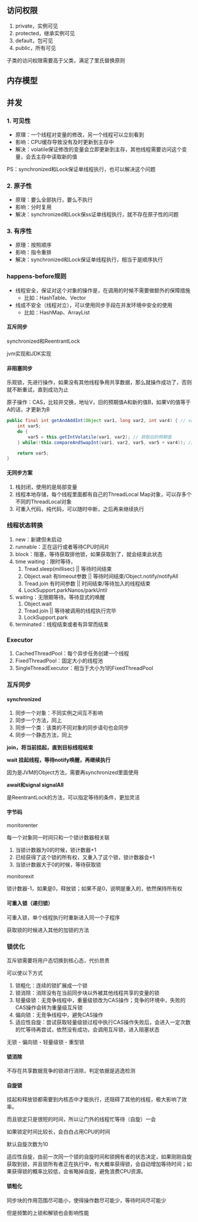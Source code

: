 ## 访问权限

1. private，实例可见
2. protected，继承实例可见
3. default，包可见
4. public，所有可见

子类的访问权限需要高于父类，满足了里氏替换原则

## 内存模型

## 并发

### 1. 可见性

* 原理：一个线程对变量的修改，另一个线程可以立刻看到
* 影响：CPU缓存导致没有及时更新到主存中
* 解决：volatile保证修改的变量会立即更新到主存，其他线程需要访问这个变量，会去主存中读取新的值

PS：synchronized和Lock保证单线程执行，也可以解决这个问题

### 2. 原子性

* 原理：要么全部执行，要么不执行
* 影响：分时复用
* 解决：synchronized和Lock保ss证单线程执行，就不存在原子性的问题

### 3. 有序性

* 原理：按照顺序
* 影响：指令重排
* 解决：synchronized和Lock保证单线程执行，相当于是顺序执行

### happens-before规则

* 线程安全，保证对这个对象的操作是，在调用的时候不需要做额外的保障措施
  * 比如：HashTable、Vector
* 线成不安全（线程对立），可以使用同步手段在并发环境中安全的使用
  * 比如：HashMap、ArrayList

#### 互斥同步

synchronized和ReentrantLock

jvm实现和JDK实现

#### 非阻塞同步

乐观锁，先进行操作，如果没有其他线程争用共享数据，那么就操作成功了，否则就不断重试，直到成功为止

原子操作：CAS，比较并交换，地址V，旧的预期值A和新的值B，如果V的值等于A的话，才更新为B

```java
public final int getAndAddInt(Object var1, long var2, int var4) { // var1地址，var2地址的偏移，操作加的值
    int var5;
    do {
        var5 = this.getIntVolatile(var1, var2); // 获取旧的预期值
    } while(!this.compareAndSwapInt(var1, var2, var5, var5 + var4)); // 不断重复CAS操作，直到内存地址的值等于旧的预期值，就进行更新

    return var5;
}
```

#### 无同步方案

1. 栈封闭，使用的是局部变量
2. 线程本地存储，每个线程里面都有自己的ThreadLocal Map对象，可以存多个不同的ThreadLocal对象
3. 可重入代码，纯代码，可以随时中断，之后再来继续执行

### 线程状态转换

1. new：新建但未启动
2. runnable：正在运行或者等待CPU时间片
3. block：阻塞，等待获取排他锁，如果获取到了，就会结束此状态
4. time waiting：限时等待，
   1. Tread.sleep(millisec) || 等待时间结束
   2. Object.wait 有timeout参数 || 等待时间结束/Object.notify/notifyAll
   3. Tread.join 有时间参数 || 时间结束/等待加入的线程结束
   4. LockSupport.parkNanos/parkUntil
5. waiting：无限期等待。等待显式的唤醒
   1. Object.wait
   2. Tread.join || 等待被调用的线程执行完毕
   3. LockSupport.park
6. terminated：线程结束或者有异常而结束

### Executor

1. CachedThreadPool：每个异步任务创建一个线程
2. FixedThreadPool：固定大小的线程池
3. SingleThreadExecutor：相当于大小为1的FixedThreadPool

### 互斥同步

#### synchronized

1. 同步一个对象：不同实例之间互不影响
2. 同步一个方法，同上
3. 同步一个类：该类的不同对象的同步语句也会同步
4. 同步一个静态方法，同上

**join，将当前挂起，直到目标线程结束**

**wait 挂起线程，等待notify唤醒，再继续执行**

因为是JVM的Object方法，需要再synchronized里面使用

**await和signal signalAll**

是ReentrantLock的方法，可以指定等待的条件，更加灵活

#### 字节码

monitorenter

每一个对象同一时间只和一个锁计数器相关联

1. 当锁计数器为0的时候，锁计数器+1
2. 已经获得了这个锁的所有权，又重入了这个锁，锁计数器会+1
3. 当锁计数器大于0的时候，等待获取锁

monitorexit

锁计数器-1，如果是0，释放锁；如果不是0，说明是重入的，依然保持所有权

#### 可重入锁（递归锁）

可重入锁，单个线程执行时重新进入同一个子程序

获取锁的时候进入其他的加锁的方法

### 锁优化

互斥锁需要将用户态切换到核心态，代价昂贵

可以使以下方式

1. 锁粗化：连续的锁扩展成一个锁
2. 锁消除：消除没有在当前同步块以外被其他线程共享的变量的锁
3. 轻量级锁：无竞争线程中，重量级锁改为CAS操作；竞争的环境中，失败的CAS操作会转为重量级互斥锁
4. 偏向锁：无竞争线程中，避免CAS操作
5. 适应性自旋：尝试获取轻量级锁过程中执行CAS操作失败后，会进入一定次数的忙等待再尝试，依然没有成功，会调用互斥锁，进入阻塞状态

无锁 - 偏向锁 - 轻量级锁 - 重型锁

#### 锁消除

不存在共享数据竞争的锁进行消除，判定依据是逃逸检测

#### 自旋锁

挂起和释放锁都需要到内核态中才能执行，还阻碍了其他的线程，极大影响了效率。

而且锁定只是很短的时间，所以让门外的线程忙等待（自旋）一会

如果锁定时间比较长，会白白占用CPU的时间

默认自旋次数为10

适应性自旋，由前一次同一个锁的自旋时间和锁拥有者的状态决定，如果刚刚自旋获取到锁，并且锁所有者正在执行中，有大概率获得锁，会自动增加等待时间；如果获得锁的概率比较低，会省略掉自旋，避免浪费CPU资源。

#### 锁粗化

同步块的作用范围尽可能小，使得操作数尽可能少，等待时间尽可能少

但是频繁的上锁和解锁也会影响性能
